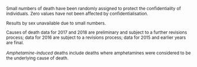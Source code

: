 <small>
Small numbers of death have been randomly assigned to protect the confidentiality of individuals. Zero values have not been affected by confidentialisation.

Results by sex unavailable due to small numbers.

Causes of death data for 2017 and 2018 are preliminary and subject to a further revisions process; data for 2016 are subject to a revisions process; data for 2015 and earlier years are final.

*Amphetamine-induced* deaths include deaths where amphetamines were considered to be the underlying cause of death.
</small>

